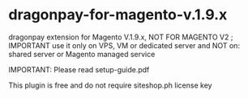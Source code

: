 # dragonpay-for-magento-v.1.9.x
dragonpay extension for Magento V.1.9.x, NOT FOR MAGENTO V2  ;  IMPORTANT use it only on VPS, VM or dedicated server and NOT on: shared server or Magento managed service

IMPORTANT: Please read setup-guide.pdf

This plugin is free and do not require siteshop.ph license key

